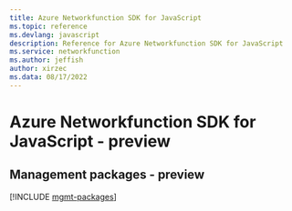 ```yaml
---
title: Azure Networkfunction SDK for JavaScript
ms.topic: reference
ms.devlang: javascript
description: Reference for Azure Networkfunction SDK for JavaScript
ms.service: networkfunction
ms.author: jeffish
author: xirzec
ms.data: 08/17/2022
---
```

# Azure Networkfunction SDK for JavaScript - preview

## Management packages - preview
[!INCLUDE [mgmt-packages](networkfunction-mgmt-index.md)]
